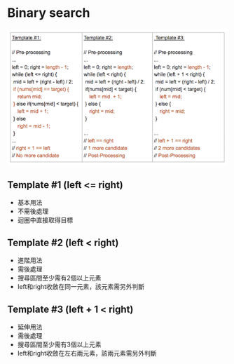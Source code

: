 # Binary search

<img alt="alt_text" src="img/BS_Template_Diagram-1.png" />

## Template #1 (left <= right)
- 基本用法
- 不需後處理
- 迴圈中直接取得目標

## Template #2 (left < right)
- 進階用法
- 需後處理
- 搜尋區間至少需有2個以上元素
- left和right收斂在同一元素，該元素需另外判斷

## Template #3 (left + 1 < right)
- 延伸用法
- 需後處理
- 搜尋區間至少需有3個以上元素
- left和right收斂在左右兩元素，該兩元素需另外判斷
